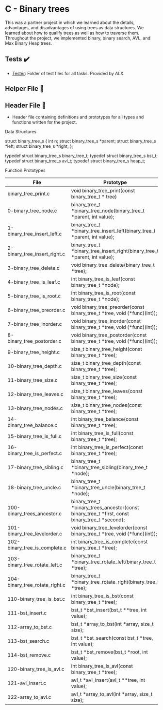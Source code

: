 # C - Binary trees

This was a partner project in which we learned about the details, advantages, and disadvantages of using trees as data structures. We learned about how to qualify trees as well as how to traverse them. Throughout the project, we implemented binary, binary search, AVL, and Max Binary Heap trees.

## Tests ✔️

  - [Tester](https://github.com/Honeydropjahbless/binary_trees/tree/master/Main_tester): Folder of test files for all tasks. Provided by ALX.

## Helper File 🙌

## Header File 📁

  - Header file containing definitions and prototypes for all types and functions written for the project.

Data Structures

struct binary_tree_s
{
    int n;
    struct binary_tree_s *parent;
    struct binary_tree_s *left;
    struct binary_tree_s *right;
};

typedef struct binary_tree_s binary_tree_t;
typedef struct binary_tree_s bst_t;
typedef struct binary_tree_s avl_t;
typedef struct binary_tree_s heap_t;

Function Prototypes

|File |	Prototype|
|-----| ---------|
|binary_tree_print.c |	void binary_tree_print(const binary_tree_t * tree)|
|0-binary_tree_node.c|	binary_tree_t *binary_tree_node(binary_tree_t *parent, int value);|
|1-binary_tree_insert_left.c|	binary_tree_t *binary_tree_insert_left(binary_tree_t *parent, int value);|
|2-binary_tree_insert_right.c|	binary_tree_t *binary_tree_insert_right(binary_tree_t *parent, int value);|
|3-binary_tree_delete.c|	void binary_tree_delete(binary_tree_t *tree);|
|4-binary_tree_is_leaf.c|	int binary_tree_is_leaf(const binary_tree_t *node);|
|5-binary_tree_is_root.c|	int binary_tree_is_root(const binary_tree_t *node);|
|6-binary_tree_preorder.c|	void binary_tree_preorder(const binary_tree_t *tree, void (*func)(int));|
|7-binary_tree_inorder.c|	void binary_tree_inorder(const binary_tree_t *tree, void (*func)(int));|
|8-binary_tree_postorder.c|	void binary_tree_postorder(const binary_tree_t *tree, void (*func)(int));|
|9-binary_tree_height.c|	size_t binary_tree_height(const binary_tree_t *tree);|
|10-binary_tree_depth.c|	size_t binary_tree_depth(const binary_tree_t *tree);|
|11-binary_tree_size.c|	size_t binary_tree_size(const binary_tree_t *tree);|
|12-binary_tree_leaves.c|	size_t binary_tree_leaves(const binary_tree_t *tree);|
|13-binary_tree_nodes.c|	size_t binary_tree_nodes(const binary_tree_t *tree);|
|14-binary_tree_balance.c|	int binary_tree_balance(const binary_tree_t *tree);|
|15-binary_tree_is_full.c|	int binary_tree_is_full(const binary_tree_t *tree);|
|16-binary_tree_is_perfect.c|	int binary_tree_is_perfect(const binary_tree_t *tree);|
|17-binary_tree_sibling.c|	binary_tree_t *binary_tree_sibling(binary_tree_t *node);|
|18-binary_tree_uncle.c|	binary_tree_t *binary_tree_uncle(binary_tree_t *node);|
|100-binary_trees_ancestor.c|	binary_tree_t *binary_trees_ancestor(const binary_tree_t *first, const binary_tree_t *second);|
|101-binary_tree_levelorder.c|	void binary_tree_levelorder(const binary_tree_t *tree, void (*func)(int));|
|102-binary_tree_is_complete.c|	int binary_tree_is_complete(const binary_tree_t *tree);|
|103-binary_tree_rotate_left.c|	binary_tree_t *binary_tree_rotate_left(binary_tree_t *tree);|
|104-binary_tree_rotate_right.c|	binary_tree_t *binary_tree_rotate_right(binary_tree_t *tree);|
|110-binary_tree_is_bst.c|	int binary_tree_is_bst(const binary_tree_t *tree);|
|111-bst_insert.c|	bst_t *bst_insert(bst_t **tree, int value);|
|112-array_to_bst.c|	bst_t *array_to_bst(int *array, size_t size);|
|113-bst_search.c|	bst_t *bst_search(const bst_t *tree, int value);|
|114-bst_remove.c|	bst_t *bst_remove(bst_t *root, int value);|
|120-binary_tree_is_avl.c|	int binary_tree_is_avl(const binary_tree_t *tree);|
|121-avl_insert.c|	avl_t *avl_insert(avl_t **tree, int value);|
|122-array_to_avl.c|	avl_t *array_to_avl(int *array, size_t size);|
